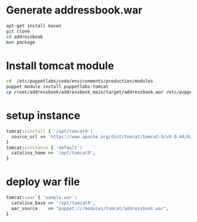 # Generate addressbook.war
``` bash
apt-get install maven
git clone
cd addressbook
mvn package
```

# Install tomcat module
``` bash
cd  /etc/puppetlabs/code/environments/production/modules
puppet module install puppetlabs-tomcat
cp /root/addressbook/addressbook_main/target/addressbook.war /etc/puppetlabs/code/environments/production/modules/tomcat/files

```

# setup instance

``` rb
tomcat::install { '/opt/tomcat9':
  source_url => 'https://www.apache.org/dist/tomcat/tomcat-9/v9.0.44/bin/apache-tomcat-9.0.44.tar.gz'
}
tomcat::instance { 'default':
  catalina_home => '/opt/tomcat9',
}
```

# deploy war file
```rb
tomcat::war { 'sample.war':
  catalina_base => '/opt/tomcat9',
  war_source    => "puppet:///modules/tomcat/addressbook.war",
}
```
